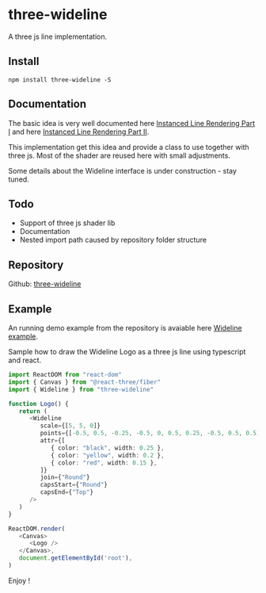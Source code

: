 # three-wideline

A three js line implementation.

## Install

```
npm install three-wideline -S
```

## Documentation

The basic idea is very well documented here [Instanced Line Rendering Part I](https://wwwtyro.net/2019/11/18/instanced-lines.html) and here [Instanced Line Rendering Part II](https://wwwtyro.net/2021/10/01/instanced-lines-part-2.html).

This implementation get this idea and provide a class to use together with three js.
Most of the shader are reused here with small adjustments.

Some details about the Wideline interface is under construction - stay tuned.

## Todo

* Support of three js shader lib
* Documentation
* Nested import path caused by repository folder structure

## Repository
Github: [three-wideline](https://github.com/Michael--/three-wideline)

## Example
An running demo example from the repository is avaiable here [Wideline example](https://www.number10.de/sample1).

Sample how to draw the Wideline Logo as a three js line using typescript and react.

```ts
import ReactDOM from "react-dom"
import { Canvas } from "@react-three/fiber"
import { Wideline } from "three-wideline"

function Logo() {
   return (
      <Wideline
         scale={[5, 5, 0]}
         points={[-0.5, 0.5, -0.25, -0.5, 0, 0.5, 0.25, -0.5, 0.5, 0.5]}
         attr={[
            { color: "black", width: 0.25 },
            { color: "yellow", width: 0.2 },
            { color: "red", width: 0.15 },
         ]}
         join={"Round"}
         capsStart={"Round"}
         capsEnd={"Top"}
      />
   )
}

ReactDOM.render(
   <Canvas>
      <Logo />
   </Canvas>,
   document.getElementById('root'),
)
```

Enjoy !
